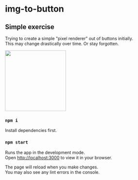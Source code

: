 # img-to-button
## Simple exercise
Trying to create a simple "pixel renderer" out of buttons initially.\
This may change drastically over time.
Or stay forgotten.

<img src="https://github.com/user-attachments/assets/4b27c9cd-c68a-4d3a-aaf5-da9bc3263049" width="200" height="200">

### `npm i`
Install dependencies first.

### `npm start`
Runs the app in the development mode.\
Open [http://localhost:3000](http://localhost:3000) to view it in your browser.

The page will reload when you make changes.\
You may also see any lint errors in the console.
